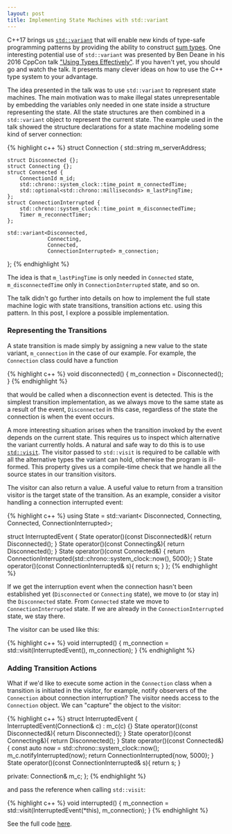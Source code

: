```yaml
---
layout: post
title: Implementing State Machines with std::variant
---
```


C++17 brings us [`std::variant`](http://en.cppreference.com/w/cpp/utility/variant) that will enable new kinds of type-safe programming patterns by providing the ability to construct [sum types](https://en.wikipedia.org/wiki/Algebraic_data_type). One interesting potential use of `std::variant` was presented by Ben Deane in his 2016 CppCon talk ["Using Types Effectively"](https://www.youtube.com/watch?v=ojZbFIQSdl8). If you haven't yet, you should go and watch the talk. It presents many clever ideas on how to use the C++ type system to your advantage.

The idea presented in the talk was to use `std::variant` to represent state machines. The main motivation was to make illegal states unrepresentable by embedding the variables only needed in one state inside a structure representing the state. All the state structures are then combined in a `std::variant` object to represent the current state. The example used in the talk showed the structure declarations for a state machine modeling some kind of server connection:

{% highlight c++ %}
struct Connection {
    std::string m_serverAddress;

    struct Disconnected {};
    struct Connecting {};
    struct Connected {
        ConnectionId m_id;
        std::chrono::system_clock::time_point m_connectedTime;
        std::optional<std::chrono::milliseconds> m_lastPingTime;
    };
    struct ConnectionInterrupted {
        std::chrono::system_clock::time_point m_disconnectedTime;
        Timer m_reconnectTimer;
    };

    std::variant<Disconnected,
                 Connecting,
                 Connected,
                 ConnectionInterrupted> m_connection;
};
{% endhighlight %}

The idea is that `m_lastPingTime` is only needed in `Connected` state, `m_disconnectedTime` only in `ConnectionInterrupted` state, and so on.

The talk didn't go further into details on how to implement the full state machine logic with state transitions, transition actions etc. using this pattern. In this post, I explore a possible implementation.

### Representing the Transitions

A state transition is made simply by assigning a new value to the state variant, `m_connection` in the case of our example. For example, the `Connection` class could have a function

{% highlight c++ %}
void disconnected()
{
    m_connection = Disconnected();
}
{% endhighlight %}

that would be called when a disconnection event is detected. This is the simplest transition implementation, as we always move to the same state as a result of the event, `Disconnected` in this case, regardless of the state the connection is when the event occurs.

A more interesting situation arises when the transition invoked by the event depends on the current state. This requires us to inspect which alternative the variant currently holds. A natural and safe way to do this is to use [`std::visit`](http://en.cppreference.com/w/cpp/utility/variant/visit). The visitor passed to `std::visit` is required to be callable with all the alternative types the variant can hold, otherwise the program is ill-formed. This property gives us a compile-time check that we handle all the source states in our transition visitors.

The visitor can also return a value. A useful value to return from a transition visitor is the target state of the transition. As an example, consider a visitor handling a connection interrupted event:

{% highlight c++ %}
using State = std::variant<
    Disconnected, Connecting, Connected, ConnectionInterrupted>;

struct InterruptedEvent {
    State operator()(const Disconnected&){ return Disconnected(); }
    State operator()(const Connecting&){ return Disconnected(); }
    State operator()(const Connected&)
    {
        return ConnectionInterrupted{std::chrono::system_clock::now(), 5000};
    }
    State operator()(const ConnectionInterrupted& s){ return s; }
};
{% endhighlight %}

If we get the interruption event when the connection hasn't been established yet (`Disconnected` or `Connecting` state), we move to (or stay in) the `Disconnected` state. From `Connected` state we move to `ConnectionInterrupted` state. If we are already in the `ConnectionInterrupted` state, we stay there.

The visitor can be used like this:

{% highlight c++ %}
void interrupted()
{
    m_connection = std::visit(InterruptedEvent(), m_connection);
}
{% endhighlight %}

### Adding Transition Actions

What if we'd like to execute some action in the `Connection` class when a transition is initiated in the visitor, for example, notify observers of the `Connection` about connection interruption? The visitor needs access to the `Connection` object. We can "capture" the object to the visitor:

{% highlight c++ %}
struct InterruptedEvent {
    InterruptedEvent(Connection& c) : m_c(c) {}
    State operator()(const Disconnected&){ return Disconnected(); }
    State operator()(const Connecting&){ return Disconnected(); }
    State operator()(const Connected&)
    {
        const auto now = std::chrono::system_clock::now();
        m_c.notifyInterrupted(now);
        return ConnectionInterrupted{now, 5000};
    }
    State operator()(const ConnectionInterrupted& s){ return s; }

private:
    Connection& m_c;
};
{% endhighlight %}

and pass the reference when calling `std::visit`:

{% highlight c++ %}
void interrupted()
{
    m_connection = std::visit(InterruptedEvent(*this), m_connection);
}
{% endhighlight %}

See the full code [here](https://gist.github.com/khuttun/ec546b2b23cfc37124f2395c9a2a8014).

<!--https://godbolt.org/g/fgd9tk-->

